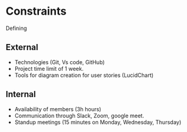 # Constraints

Defining

## External

- Technologies (Git, Vs code, GitHub)
- Project time limit of 1 week.
- Tools for diagram creation for user stories (LucidChart)

## Internal

- Availability of members (3h hours)
- Communication through Slack, Zoom, google meet.
- Standup meetings (15 minutes on Monday, Wednesday, Thursday)
